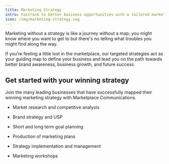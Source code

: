 ```yaml
---
title: Marketing Strategy
intro: Fastrack to better business opportunities with a tailored marketing strategy
icon: /img/marketing-strategy.svg
---
```


Marketing without a strategy is like a journey without a map; you might know
where you want to get to but there's no telling what troubles you might find
along the way.


If you’re feeling a little lost in the marketplace, our targeted strategies
act as your guiding map to define your business and lead you on the path
towards better brand awareness, business growth, and future success.


## Get started with your winning strategy


Join the many leading businesses that have successfully mapped their winning
marketing strategy with Marketplace Communications.


* Market research and competitive analysis

* Brand strategy and USP

* Short and long term goal planning

* Production of marketing plans

* Strategy implementation and management

* Marketing workshops
